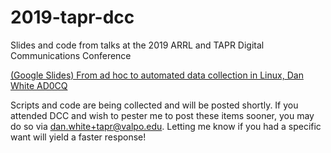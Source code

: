 # 2019-tapr-dcc

Slides and code from talks at the 2019 ARRL and TAPR Digital Communications Conference

[(Google Slides) From ad hoc to automated data collection in Linux, Dan White AD0CQ](https://docs.google.com/presentation/d/1zf8czdfo-1pQvJ7KNCkTHD7UdaKv8UfoCeKaFgEPWVU/edit?usp=sharing)

Scripts and code are being collected and will be posted shortly.
If you attended DCC and wish to pester me to post these items sooner, you may do so via <dan.white+tapr@valpo.edu>.
Letting me know if you had a specific want will yield a faster response!
